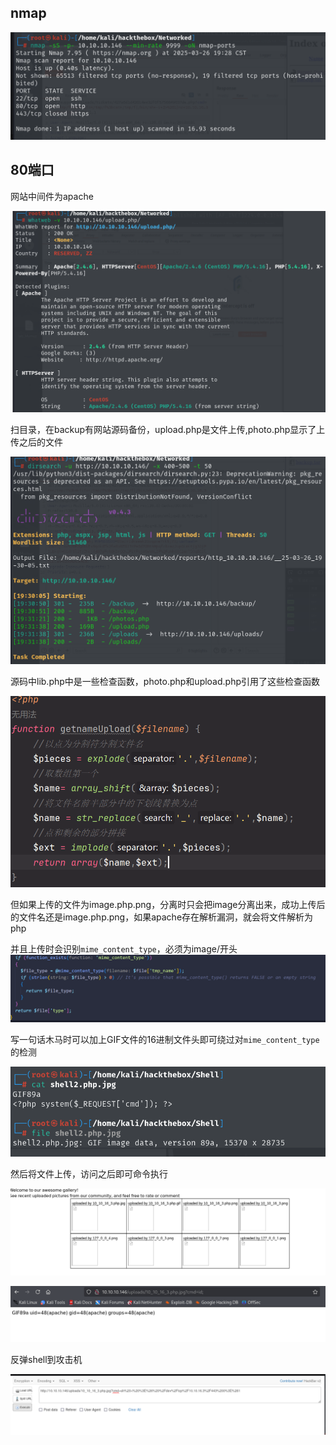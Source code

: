 ## nmap

![image-20250326193206383](Networked/image-20250326193206383.png)

## 80端口

网站中间件为apache

![image-20250326205630726](Networked/image-20250326205630726.png)

扫目录，在backup有网站源码备份，upload.php是文件上传,photo.php显示了上传之后的文件

![image-20250326193226693](Networked/image-20250326193226693.png)

源码中lib.php中是一些检查函数，photo.php和upload.php引用了这些检查函数

![image-20250326210829774](Networked/image-20250326210829774.png)

但如果上传的文件为image.php.png，分离时只会把image分离出来，成功上传后的文件名还是image.php.png，如果apache存在解析漏洞，就会将文件解析为php

并且上传时会识别`mime_content_type`，必须为image/开头![image-20250326211930947](Networked/image-20250326211930947.png)

写一句话木马时可以加上GIF文件的16进制文件头即可绕过对`mime_content_type`的检测

![image-20250326212023283](Networked/image-20250326212023283.png)

然后将文件上传，访问之后即可命令执行

![image-20250326212239962](Networked/image-20250326212239962.png)

![image-20250326212316414](Networked/image-20250326212316414.png)

反弹shell到攻击机

![image-20250326213138788](Networked/image-20250326213138788.png)